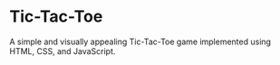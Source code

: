 # Tic-Tac-Toe
A simple and visually appealing Tic-Tac-Toe game implemented using HTML, CSS, and JavaScript.
